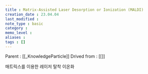 ```yaml
---
title : Matrix-Assisted Laser Desorption or Ionization (MALDI)
creation_date : 23.04.04
last_modified :
note_type : basic
category :
memo_level :
aliases : 
tags : []
---
```


Parent : [[_KnowledgeParticle]]
Drived from : [[]]

매트릭스를 이용한 레이저 탈착 이온화